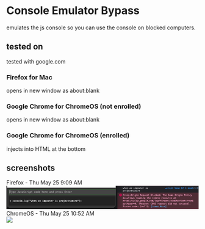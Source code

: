 # Console Emulator Bypass
emulates the js console so you can use the console on blocked computers.

## tested on
tested with google.com
### Firefox for Mac
opens in new window as about:blank
### Google Chrome for ChromeOS (not enrolled)
opens in new window as about:blank
### Google Chrome for ChromeOS (enrolled)
injects into HTML at the bottom

## screenshots
Firefox - Thu May 25 9:09 AM<br>
![](https://github.com/projectnomore/Javascript-Console-Emulator-W.I.P/blob/8e7d7ed4c656e430ba4b67f2ab264689de9b88a2/assets/Screen%20Shot%202023-05-25%20at%209.08.03%20AM.png?raw=true)<Br>
ChromeOS - Thu May 25 10:52 AM<Br>
![](https://github.com/projectnomore/js-console/blob/main/assets/js-console-managed-chromeos.png?raw=true)
